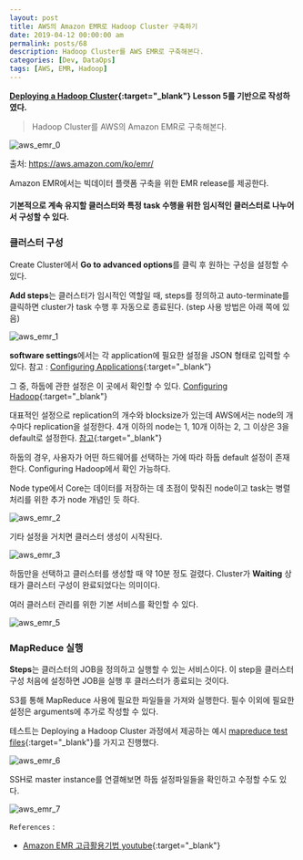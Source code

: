 ```yaml
---
layout: post
title: AWS의 Amazon EMR로 Hadoop Cluster 구축하기
date: 2019-04-12 00:00:00 am
permalink: posts/68
description: Hadoop Cluster를 AWS EMR로 구축해본다.
categories: [Dev, DataOps]
tags: [AWS, EMR, Hadoop]
---
```


**[Deploying a Hadoop Cluster](https://www.udacity.com/course/deploying-a-hadoop-cluster--ud1000){:target="_blank"} Lesson 5를 기반으로 작성하였다.**

> Hadoop Cluster를 AWS의 Amazon EMR로 구축해본다.

![aws_emr_0]({{site.baseurl}}/assets/img/aws/aws_emr_0.png)

출처: https://aws.amazon.com/ko/emr/

Amazon EMR에서는 빅데이터 플랫폼 구축을 위한 EMR release를 제공한다.

#### 기본적으로 계속 유지할 클러스터와 특정 task 수행을 위한 임시적인 클러스터로 나누어서 구성할 수 있다.

### 클러스터 구성

Create Cluster에서 **Go to advanced options**를 클릭 후 원하는 구성을 설정할 수 있다.

**Add steps**는 클러스터가 임시적인 역할일 때, steps를 정의하고 auto-terminate를 클릭하면 cluster가 task 수행 후 자동으로 종료된다.
(step 사용 방법은 아래 쪽에 있음)

![aws_emr_1]({{site.baseurl}}/assets/img/aws/aws_emr_1.png)

**software settings**에서는 각 application에 필요한 설정을 JSON 형태로 입력할 수 있다. 참고 : [Configuring Applications](https://docs.aws.amazon.com/emr/latest/ReleaseGuide/emr-configure-apps.html){:target="_blank"}

그 중, 하둡에 관한 설정은 이 곳에서 확인할 수 있다. [Configuring Hadoop](https://docs.aws.amazon.com/emr/latest/ReleaseGuide/emr-hadoop-config.html){:target="_blank"}

대표적인 설정으로 replication의 개수와 blocksize가 있는데 AWS에서는 node의 개수마다 replication을 설정한다. 4개 이하의 node는 1, 10개 이하는 2, 그 이상은 3을 default로 설정한다. [참고](https://docs.aws.amazon.com/emr/latest/ReleaseGuide/emr-hdfs-config.html){:target="_blank"}

하둡의 경우, 사용자가 어떤 하드웨어를 선택하는 가에 따라 하둡 default 설정이 존재한다. Configuring Hadoop에서 확인 가능하다.

Node type에서 Core는 데이터를 저장하는 데 초점이 맞춰진 node이고 task는 병렬 처리를 위한 추가 node 개념인 듯 하다.

![aws_emr_2]({{site.baseurl}}/assets/img/aws/aws_emr_2.png)

기타 설정을 거치면 클러스터 생성이 시작된다.

![aws_emr_3]({{site.baseurl}}/assets/img/aws/aws_emr_3.png)

하둡만을 선택하고 클러스터를 생성할 때 약 10분 정도 걸렸다. Cluster가 **Waiting** 상태가 클러스터 구성이 완료되었다는 의미이다.

여러 클러스터 관리를 위한 기본 서비스를 확인할 수 있다.

![aws_emr_5]({{site.baseurl}}/assets/img/aws/aws_emr_5.png)

### MapReduce 실행

**Steps**는 클러스터의 JOB을 정의하고 실행할 수 있는 서비스이다. 이 step을 클러스터 구성 처음에 설정하면 JOB을 실행 후 클러스터가 종료되는 것이다.

S3를 통해 MapReduce 사용에 필요한 파일들을 가져와 실행한다. 필수 이외에 필요한 설정은 arguments에 추가로 작성할 수 있다.

테스트는 Deploying a Hadoop Cluster 과정에서 제공하는 예시 [mapreduce test files](https://github.com/yahwang/Big-Data-Essentials-Yandex/tree/master/data/mapreduce_test){:target="_blank"}를 가지고 진행했다.


![aws_emr_6]({{site.baseurl}}/assets/img/aws/aws_emr_6.png)



SSH로 master instance를 연결해보면 하둡 설정파일들을 확인하고 수정할 수도 있다.

![aws_emr_7]({{site.baseurl}}/assets/img/aws/aws_emr_7.png)

`References` : 

* [Amazon EMR 고급활용기법 youtube](https://www.youtube.com/watch?v=sMB6x7B2Q-w&t=1137s){:target="_blank"}


